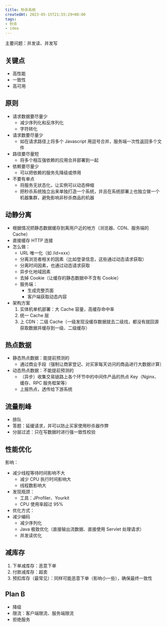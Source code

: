 ```yaml
---
title: 秒杀系统
createdAt: 2023-05-15T21:55:29+08:00
tags:
- 秒杀
- idea
---
```



主要问题：并发读、并发写

## 关键点

- 高性能
- 一致性
- 高可用

## 原则

- 请求数据要尽量少
  - 减少序列化和反序列化
  - 字符转化
- 请求数要尽量少
  - 如在请求路径上将多个 Javascript 用逗号合并，服务端一次性返回多个文件
- 路径要尽量短
  - 将多个相互强依赖的应用合并部署到一起
- 依赖要尽量少
  - 可以把依赖的服务先降级或停用
- 不要有单点
  - 将服务无状态化，让实例可以动态伸缩
  - 把秒杀系统独立出来单独打造一个系统，并且在系统部署上也独立做一个机器集群，避免影响非秒杀商品的机器

## 动静分离

- 根据情况把静态数据缓存到离用户近的地方（浏览器、CDN、服务端的 Cache）
- 直接缓存 HTTP 连接
- 怎么做：
  - URL 唯一化（如 /id=xxx）
  - 分离浏览者相关的因素（比如登录信息，这些通过动态请求获取）
  - 分离时间因素，也通过动态请求获取
  - 异步化地域因素
  - 去掉 Cookie（让缓存的静态数据中不含有 Cookie）
  - 服务端：
    - 生成完整页面
    - 客户端获取动态内容
- 架构方案
   1. 实体机单机部署：大 Cache 容量，高缓存命中率
   2. 统一 Cache 层
   3. 上 CDN：二级 Cache（一级发现没缓存数据就去二级找，都没有就回源获取数据并缓存到一级、二级缓存）

## 热点数据

- 静态热点数据：能提前预测的
  - 通过商业手段（强制让商家登记、对买家每天访问的商品进行大数据计算）
- 动态热点数据：不能提前预测的
  - （异步）收集交易链路上各个环节中的中间件产品的热点 Key（Nginx、缓存、RPC 服务框架等）
  - 上报热点，透传给下游系统

## 流量削峰

- 排队
- 答题：延缓请求，并可以防止买家使用秒杀器作弊
- 分层过滤：只在写数据时进行强一致性校验

## 性能优化

影响：

- 减少线程等待时间影响不大
  - 减少 CPU 执行时间影响大
  - 线程数影响大
- 发现瓶颈：
  - 工具：JProfiler、Yourkit
  - CPU 使用率超过 95%
- 优化方式：
- 减少编码
  - 减少序列化
  - Java 极致优化（直接输出流数据、直接使用 Servlet 处理请求）
  - 并发读优化

## 减库存

1. 下单减库存：恶意下单
2. 付款减库存：超卖
3. 预扣库存（最常见）：同样可能恶意下单（影响小一些），确保最终一致性

## Plan B

- 降级
- 限流：客户端限流、服务端限流
- 拒绝服务
